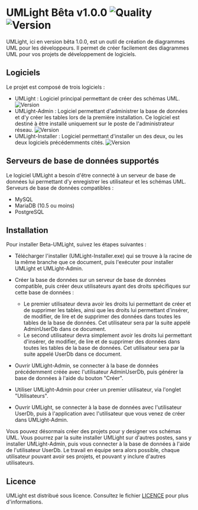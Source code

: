 # UMLight Bêta v1.0.0 ![Quality](https://img.shields.io/badge/statut-beta-orange.svg) ![Version](https://img.shields.io/badge/version-1.0.0-blue.svg)

UMLight, ici en version bêta 1.0.0, est un outil de création de diagrammes UML pour les développeurs. Il permet de créer facilement des diagrammes UML pour vos projets de développement de logiciels.

## Logiciels

Le projet est composé de trois logiciels :
- UMLight : Logiciel principal permettant de créer des schémas UML. ![Version](https://img.shields.io/badge/version-b1.0.0-blue.svg)
- UMLight-Admin : Logiciel permettant d'administrer la base de données et d'y créer les tables lors de la première installation. Ce logiciel est destiné à être installé uniquement sur le poste de l'administrateur réseau. ![Version](https://img.shields.io/badge/version-b--a1.0.0-blue.svg)
- UMLight-Installer : Logiciel permettant d'installer un des deux, ou les deux logiciels précédemments cités. ![Version](https://img.shields.io/badge/version-1.0.0-blue.svg)

## Serveurs de base de données supportés
Le logiciel UMLight a besoin d'être connecté à un serveur de base de données lui permettant d'y enregistrer les utilisateur et les schémas UML.
Serveurs de base de données compatibles :
 - MySQL
 - MariaDB (10.5 ou moins)
 - PostgreSQL

## Installation

Pour installer Beta-UMLight, suivez les étapes suivantes :

- Télécharger l'installer (UMLight-Installer.exe) qui se trouve à la racine de la même branche que ce document, puis l'exécuter pour installer UMLight et UMLight-Admin.

- Créer la base de données sur un serveur de base de données compatible, puis créer deux utilisateurs ayant des droits spécifiques sur cette base de données :
    - Le premier utilisateur devra avoir les droits lui permettant de créer et de supprimer les tables, ainsi que les droits lui permettant d'insérer, de modifier, de lire et de supprimer des données dans toutes les tables de la base de données. Cet utilisateur sera par la suite appelé AdminUserDb dans ce document.
    - Le second utilisateur devra simplement avoir les droits lui permettant d'insérer, de modifier, de lire et de supprimer des données dans toutes les tables de la base de données. Cet utilisateur sera par la suite appelé UserDb dans ce document.

- Ouvrir UMLight-Admin, se connecter à la base de données précédemment créée avec l'utilisateur AdminUserDb, puis générer la base de données à l'aide du bouton "Créer".

- Utiliser UMLight-Admin pour créer un premier utilisateur, via l'onglet "Utilisateurs".

- Ouvrir UMLight, se connecter à la base de données avec l'utilisateur UserDb, puis à l'application avec l'utilisateur que vous venez de créer dans UMLight-Admin.

Vous pouvez désormais créer des projets pour y designer vos schémas UML.
Vous pourrez par la suite installer UMLight sur d'autres postes, sans y installer UMLight-Admin, puis vous connecter à la base de données à l'aide de l'utilisateur UserDb. Le travail en équipe sera alors possible, chaque utilisateur pouvant avoir ses projets, et pouvant y inclure d'autres utilisateurs.

## Licence

UMLight est distribué sous licence. Consultez le fichier [LICENCE](https://github.com/ValentinCharbonneau/Beta-UMLight/blob/v1.0.0/LICENCE) pour plus d'informations.
